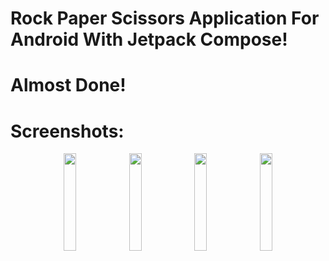 # Rock Paper Scissors Application For Android With Jetpack Compose!
# Almost Done!

# Screenshots:
<div class="container" align="center">
  <img src="https://github.com/user-attachments/assets/a93c7542-b879-43d8-89bc-35ef8c727b2a" width="20%" />
  <img src="https://github.com/user-attachments/assets/9184eaea-2a9c-4c6a-83f2-9282a4cc9ff6" width="20%" />
  <img src="https://github.com/user-attachments/assets/f6128150-8b61-48a7-b3b4-9a7162239579" width="20%" />
  <img src="https://github.com/user-attachments/assets/8add4672-bbf5-4faf-aff5-6aa1c4739f1a" width="20%" />
</div>
